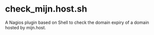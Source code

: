 # check_mijn.host.sh
A Nagios plugin based on Shell to check the domain expiry of a domain hosted by mijn.host.
